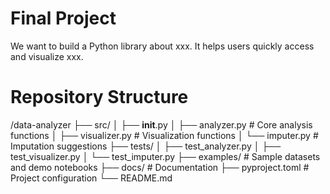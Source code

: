 # Final Project
We want to build a Python library about xxx. It helps users quickly access and visualize xxx. 

# Repository Structure
/data-analyzer
├── src/
│   ├── __init__.py
│   ├── analyzer.py        # Core analysis functions
│   ├── visualizer.py      # Visualization functions
│   └── imputer.py        # Imputation suggestions
├── tests/
│   ├── test_analyzer.py
│   ├── test_visualizer.py
│   └── test_imputer.py
├── examples/             # Sample datasets and demo notebooks
├── docs/                 # Documentation
├── pyproject.toml        # Project configuration
└── README.md
